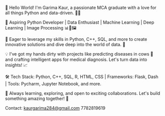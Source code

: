 
👋 Hello World! I'm Garima Kaur, a passionate MCA graduate with a love for all things Python and data-driven. 🐍💡

🚀 Aspiring Python Developer | Data Enthusiast | Machine Learning | Deep Learning | Image Processing 📊🤖🖼️

🌟 Eager to leverage my skills in Python, C++, SQL, and more to create innovative solutions and dive deep into the world of data. 🌌

💡 I've got my hands dirty with projects like predicting diseases in cows 🐄 and crafting intelligent apps for medical diagnosis. Let's turn data into insights! 📈

🛠️ Tech Stack: Python, C++, SQL, R, HTML, CSS | Frameworks: Flask, Dash | Tools: Pycharm, Jupyter Notebook, and more.

🌱 Always learning, exploring, and open to exciting collaborations. Let's build something amazing together! 🌈

Contact: 
kaurgarima284@gmail.com
7782819619
